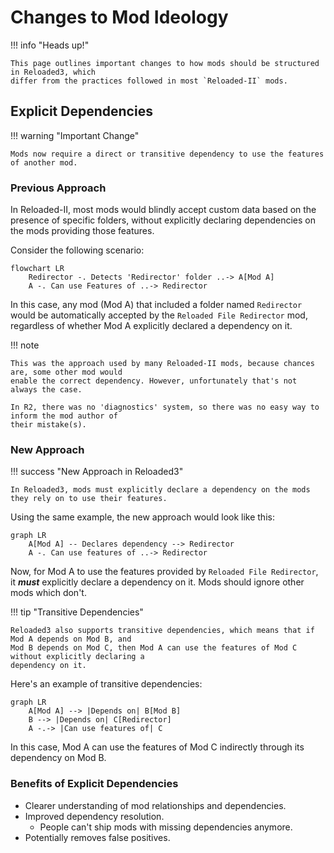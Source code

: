 # Changes to Mod Ideology

!!! info "Heads up!"

    This page outlines important changes to how mods should be structured in Reloaded3, which 
    differ from the practices followed in most `Reloaded-II` mods.

## Explicit Dependencies

!!! warning "Important Change"
    
    Mods now require a direct or transitive dependency to use the features of another mod.

### Previous Approach

In Reloaded-II, most mods would blindly accept custom data based on the presence of specific folders, 
without explicitly declaring dependencies on the mods providing those features.

Consider the following scenario:

```mermaid
flowchart LR
    Redirector -. Detects 'Redirector' folder ..-> A[Mod A]
    A -. Can use Features of ..-> Redirector
```

In this case, any mod (Mod A) that included a folder named `Redirector` would be automatically 
accepted by the `Reloaded File Redirector` mod, regardless of whether Mod A explicitly declared a 
dependency on it.

!!! note

    This was the approach used by many Reloaded-II mods, because chances are, some other mod would
    enable the correct dependency. However, unfortunately that's not always the case. 
    
    In R2, there was no 'diagnostics' system, so there was no easy way to inform the mod author of 
    their mistake(s).
    
### New Approach

!!! success "New Approach in Reloaded3"
    
    In Reloaded3, mods must explicitly declare a dependency on the mods they rely on to use their features.

Using the same example, the new approach would look like this:

```mermaid
graph LR
    A[Mod A] -- Declares dependency --> Redirector
    A -. Can use features of ..-> Redirector
```

Now, for Mod A to use the features provided by `Reloaded File Redirector`, it ***must*** explicitly 
declare a dependency on it. Mods should ignore other mods which don't.

!!! tip "Transitive Dependencies"

    Reloaded3 also supports transitive dependencies, which means that if Mod A depends on Mod B, and 
    Mod B depends on Mod C, then Mod A can use the features of Mod C without explicitly declaring a 
    dependency on it.

Here's an example of transitive dependencies:

```mermaid
graph LR
    A[Mod A] --> |Depends on| B[Mod B]
    B --> |Depends on| C[Redirector]
    A -.-> |Can use features of| C
```

In this case, Mod A can use the features of Mod C indirectly through its dependency on Mod B.

### Benefits of Explicit Dependencies

- Clearer understanding of mod relationships and dependencies.
- Improved dependency resolution.
    - People can't ship mods with missing dependencies anymore.
- Potentially removes false positives.
